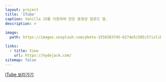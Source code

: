 ```yaml
---
layout: project
title: 'ITube'
caption: Vanilla JS를 이용하여 만든 동영상 업로드 앱.
description: >
  
image: 
  path: https://images.unsplash.com/photo-1558383745-6274e5c505c5?ixlib=rb-4.0.3&ixid=MnwxMjA3fDB8MHxwaG90by1wYWdlfHx8fGVufDB8fHx8&auto=format&fit=crop&w=1065&q=80

links:
  - title: View
    url: https://hydejack.com/
sitemap: false
---
```


<a href="https://itube-reloaded.herokuapp.com" target="_blank">ITube 보러가기